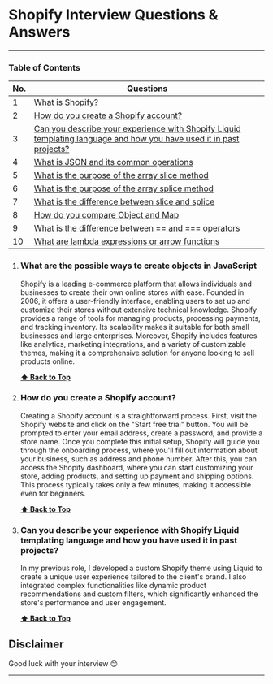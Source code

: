 # Shopify Interview Questions & Answers


---

### Table of Contents

<!-- TOC_START -->
| No. | Questions |
| --- | --------- |
| 1 | [What is Shopify?](#What-is-Shopify) |
| 2 | [How do you create a Shopify account?](#How-do-you-create-a-Shopify-account) |
| 3 | [Can you describe your experience with Shopify Liquid templating language and how you have used it in past projects?](#Can-you-describe-your-experience-with-Shopify-Liquid-templating-language-and-how-you-have-used-it-in-past-projects) |
| 4 | [What is JSON and its common operations](#what-is-json-and-its-common-operations) |
| 5 | [What is the purpose of the array slice method](#what-is-the-purpose-of-the-array-slice-method) |
| 6 | [What is the purpose of the array splice method](#what-is-the-purpose-of-the-array-splice-method) |
| 7 | [What is the difference between slice and splice](#what-is-the-difference-between-slice-and-splice) |
| 8 | [How do you compare Object and Map](#how-do-you-compare-object-and-map) |
| 9 | [What is the difference between == and === operators](#what-is-the-difference-between--and--operators) |
| 10 | [What are lambda expressions or arrow functions](#what-are-lambda-expressions-or-arrow-functions) |

<!-- TOC_END -->

<!-- QUESTIONS_START -->

1. ### What are the possible ways to create objects in JavaScript
    Shopify is a leading e-commerce platform that allows individuals and businesses to create their own online stores with ease. Founded in 2006, it offers a user-friendly interface, enabling users to set up and customize their stores without extensive technical knowledge. Shopify provides a range of tools for managing products, processing payments, and tracking inventory. Its scalability makes it suitable for both small businesses and large enterprises. Moreover, Shopify includes features like analytics, marketing integrations, and a variety of customizable themes, making it a comprehensive solution for anyone looking to sell products online.    

      **[⬆ Back to Top](#table-of-contents)**

2. ### How do you create a Shopify account?
    Creating a Shopify account is a straightforward process. First, visit the Shopify website and click on the "Start free trial" button. You will be prompted to enter your email address, create a password, and provide a store name. Once you complete this initial setup, Shopify will guide you through the onboarding process, where you'll fill out information about your business, such as address and phone number. After this, you can access the Shopify dashboard, where you can start customizing your store, adding products, and setting up payment and shipping options. This process typically takes only a few minutes, making it accessible even for beginners.
    

    **[⬆ Back to Top](#table-of-contents)**

3. ### Can you describe your experience with Shopify Liquid templating language and how you have used it in past projects?
    In my previous role, I developed a custom Shopify theme using Liquid to create a unique user experience tailored to the client's brand. I also integrated complex functionalities like dynamic product recommendations and custom filters, which significantly enhanced the store's performance and user engagement.

    **[⬆ Back to Top](#table-of-contents)**

## Disclaimer

Good luck with your interview 😊

---
